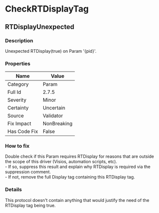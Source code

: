 ﻿---  
uid: Validator_2_7_5  
---

# CheckRTDisplayTag

## RTDisplayUnexpected

### Description

Unexpected RTDisplay(true) on Param '{pid}'.

### Properties

| Name         | Value       |
| ------------ | ----------- |
| Category     | Param       |
| Full Id      | 2.7.5       |
| Severity     | Minor       |
| Certainty    | Uncertain   |
| Source       | Validator   |
| Fix Impact   | NonBreaking |
| Has Code Fix | False       |

### How to fix

Double check if this Param requires RTDisplay for reasons that are outside the scope of this driver (Visios, automation scripts, etc).  
\- If so, suppress this result and explain why RTDisplay is required via the suppression comment.  
\- If not, remove the full Display tag containing this RTDisplay tag.

### Details

This protocol doesn't contain anything that would justify the need of the RTDisplay tag being true.

